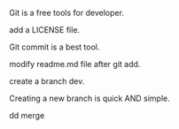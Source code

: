 Git is a free tools for developer.

add a LICENSE file.

Git commit is a best tool.

modify readme.md file after git add.

create a branch dev.

Creating a new branch is quick AND simple.

dd merge